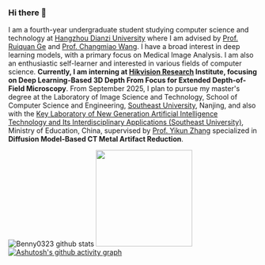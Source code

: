 ### Hi there 👋
I am a fourth-year undergraduate student studying computer science and technology at [Hangzhou Dianzi University](https://www.hdu.edu.cn/main.htm) where I am advised by [Prof. Ruiquan Ge](https://faculty.hdu.edu.cn/jsjxy/grq/main.htm) and [Prof. Changmiao Wang](https://www.sribd.cn/teacher/505). I have a broad interest in deep learning models, with a primary focus on Medical Image Analysis. I am also an enthusiastic self-learner and interested in various fields of computer science. **Currently, I am interning at [Hikvision Research](https://www.hikvision.com/cn/) Institute, focusing on Deep Learning-Based 3D Depth From Focus for Extended Depth-of-Field Microscopy**. From September 2025, I plan to pursue my master's degree at the Laboratory of Image Science and Technology, School of Computer Science and Engineering, [Southeast University](https://www.seu.edu.cn), Nanjing, and also with the [Key Laboratory of New Generation Artificial Intelligence Technology and Its Interdisciplinary Applications (Southeast University)](https://aiia.seu.edu.cn), Ministry of Education, China, supervised by [Prof. Yikun Zhang](https://cs.seu.edu.cn/yikun/) specialized in **Diffusion Model-Based CT Metal Artifact Reduction**.

![Benny0323 github stats](https://github-readme-stats.vercel.app/api?username=Benny0323&show_icons=true&hide_border=true&theme=tokyonight&count_private=true)
<img src="https://github-readme-stats.vercel.app/api/top-langs/?username=Benny0323&layout=compact&card_width=435" height="195px"/>
[![Ashutosh's github activity graph](https://github-readme-activity-graph.vercel.app/graph?username=Benny0323&theme=react)](https://github.com/ashutosh00710/github-readme-activity-graph)
<!--
**Benny0323/Benny0323** is a ✨ _special_ ✨ repository because its `README.md` (this file) appears on your GitHub profile.

Here are some ideas to get you started:

- 🔭 I’m currently working on ...
- 🌱 I’m currently learning ...
- 👯 I’m looking to collaborate on ...
- 🤔 I’m looking for help with ...
- 💬 Ask me about ...
- 📫 How to reach me: ...
- 😄 Pronouns: ...
- ⚡ Fun fact: ...
-->
